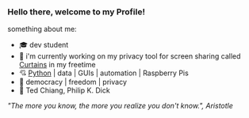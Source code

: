 ### Hello there, welcome to my Profile!

something about me:
- 🎓 dev student  
- 🔭 i'm currently working on my privacy tool for screen sharing called [Curtains](https://github.com/AbortLarboard/curtains_dev) in my freetime  
- 💘 [Python](https://peps.python.org/pep-0020/#the-zen-of-python) | data | GUIs | automation | Raspberry Pis  
- 🫶 democracy | freedom | privacy       
- 📖 Ted Chiang, Philip K. Dick
    
      
*"The more you know, the more you realize you don't know.", Aristotle*  


<!--
**AbortLarboard/AbortLarboard** is a ✨ _special_ ✨ repository because its `README.md` (this file) appears on your GitHub profile.

Here are some ideas to get you started:

- 🔭 I’m currently working on ...
- 🌱 I’m currently learning ...
- 👯 I’m looking to collaborate on ...
- 🤔 I’m looking for help with ...
- 💬 Ask me about ...
- 📫 How to reach me: ...
- 😄 Pronouns: ...
- ⚡ Fun fact: ...
-->
